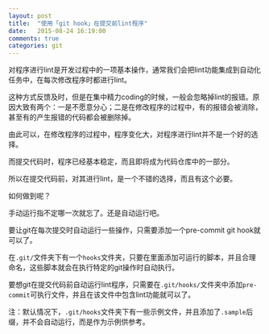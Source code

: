 ```yaml
---
layout: post
title:  "使用「git hook」在提交前lint程序"
date:   2015-08-24 16:19:00
comments: true
categories: git
---
```


对程序进行lint是开发过程中的一项基本操作，通常我们会把lint功能集成到自动化任务中，在每次修改程序时都进行lint。

这种方式反馈及时，但是在集中精力coding的时候，一般会忽略掉lint的报错。原因大致有两个：一是不愿意分心；二是在修改程序的过程中，有的报错会被消除，甚至有的产生报错的代码都会被删除掉。

由此可以，在修改程序的过程中，程序变化大，对程序进行lint并不是一个好的选择。

而提交代码时，程序已经基本稳定，而且即将成为代码仓库中的一部分。

所以在提交代码前，对其进行lint，是一个不错的选择，而且有这个必要。

如何做到呢？

手动运行指不定哪一次就忘了。还是自动运行吧。

要让git在每次提交时自动运行一些操作，只需要添加一个pre-commit git hook就可以了。

在`.git/`文件夹下有一个`hooks`文件夹，只要在里面添加可运行的脚本，并且合理命名，这些脚本就会在执行特定的git操作时自动执行。

要想git在提交代码前自动运行lint程序，只需要在`.git/hooks/`文件夹中添加`pre-commit`可执行文件，并且在该文件中包含lint功能就可以了。

注：默认情况下，`.git/hooks`文件夹下有一些示例文件，并且添加了`.sample`后缀，并不会自动运行，而是作为示例供参考。
